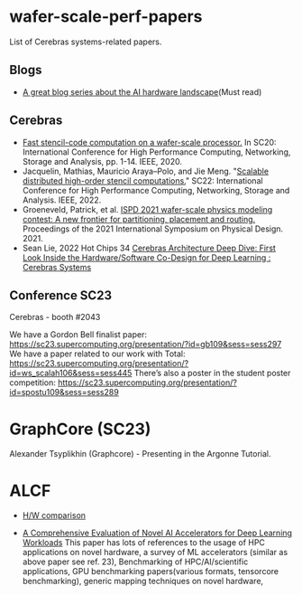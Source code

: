 # wafer-scale-perf-papers
List of Cerebras systems-related papers.

## Blogs

- [A great blog series about the AI hardware landscape](https://medium.com/@adi.fu7)(Must read)

## Cerebras
- [Fast stencil-code computation on a wafer-scale processor.](https://arxiv.org/pdf/2010.03660.pdf?trk=public_post_comment-text) In SC20: International Conference for High Performance Computing, Networking, Storage and Analysis, pp. 1-14. IEEE, 2020.
- Jacquelin, Mathias, Mauricio Araya–Polo, and Jie Meng. "[Scalable distributed high-order stencil computations.](https://ieeexplore.ieee.org/iel7/10046045/10045783/10046080.pdf?casa_token=vwz495dv96QAAAAA:qfFrpLbOIP8CCfDWzsxcBcDIn1BF9270TViJ-PSPzf4JjVnC-FcbHw8oKjL-Sw_366zFzK0e)" SC22: International Conference for High Performance Computing, Networking, Storage and Analysis. IEEE, 2022.
- Groeneveld, Patrick, et al. [ISPD 2021 wafer-scale physics modeling contest: A new frontier for partitioning, placement and routing.](https://dl.acm.org/doi/pdf/10.1145/3439706.3446904?casa_token=D1GwF3wH88sAAAAA:2xGUZpuO1qhxQJRgYpa4J2xZi7V9pRSe6WlpIJ39yiJVdKKIysrD3yq8tAzClLx7F0Az1CUVB_9F) Proceedings of the 2021 International Symposium on Physical Design. 2021.
- Sean Lie, 2022 Hot Chips 34 [Cerebras Architecture Deep Dive: First Look Inside the Hardware/Software Co-Design for Deep Learning : Cerebras Systems](https://8968533.fs1.hubspotusercontent-na1.net/hubfs/8968533/IEEE%20Micro%202023-03%20Hot%20Chips%2034%20Cerebras%20Architecture%20Deep%20Dive.pdf)



## Conference SC23
Cerebras - booth #2043

We have a Gordon Bell finalist paper: https://sc23.supercomputing.org/presentation/?id=gb109&sess=sess297
We have a paper related to our work with Total: https://sc23.supercomputing.org/presentation/?id=ws_scalah106&sess=sess445
There’s also a poster in the student poster competition: https://sc23.supercomputing.org/presentation/?id=spostu109&sess=sess289

# GraphCore (SC23)
Alexander Tsyplikhin (Graphcore) - Presenting in the Argonne Tutorial.


# ALCF
 - [H/W comparison](https://pdf.sciencedirectassets.com/271017/1-s2.0-S1383762122X00076/1-s2.0-S1383762122001138/main.pdf?X-Amz-Security-Token=IQoJb3JpZ2luX2VjEEYaCXVzLWVhc3QtMSJIMEYCIQDQFFhB9mQXijHYjVp03y3kVqXDsXlbS5bNr0c68pf4TQIhANLhrX8UZKkQFF1XTkKm5OpJ7rZ1HjxYNMQSPrFHQCqpKrIFCG8QBRoMMDU5MDAzNTQ2ODY1IgyvXJLhzRQ9BBeBiLAqjwXCWLOroHozWdA25qJplb9bwEtNa6RYebSNtq1ZPhqpIx99SM9vYZoW3kA9dVDtNQG4x7a%2FXVrrhucHaMKeY3ZTfBrly5eQWUJPS5mp2MUbZ0efccb0HwG1b03honre4TAnu9tc0Ks6wsabcSFqRFqwXi6Lu1Eyy6GvY7GYTL%2FRyqkOplILrt8E10IVCecK2%2FGnIM%2FimEv5b38FA9QCsjQqYZdlVy0ad1FfOO1m5249LsRSha5cPQLIgzghIQ1oX2wFKcmiAdkQbwQTEM5K1dUSlWkyExnZEf7%2BE5IrV%2BAEvx%2BXKMLsG%2BfZr3OXUIn35dYDxNpwusq3MUIZxSQ0Jw5LWWbHJrIVEu7hH1uB%2FIlhzZ93o%2B8v4JbQ17B0rVyFX5pyJRSjvJIeRRGM4KM553sGnOgTbbl%2BlFR4rBnsmtX514VeEnasG4ywtx518RfgUX3MuqVl1dFM7KV2hZY08Nka70fFVjjstlGd38nxq1iP3TL7D7s7TzcAEr%2BigPcwvSH0XhVdAtXxCs8F0gy4DI%2FffTTbdF2X6%2FTgls04hf0BtQbDkZ1j48V99jEzVJg5jBz5qUvz0%2BvE9FyQK1%2FKwlYdOUcoKDFCkAky1U9z4DdqzFLcXl8q4wisvO%2FCt0brZrHXCBvitPr%2Fu2kDrEgUPtQyfOfXOYNGqq2qvwm5g2REG5kTBPiN36Hi%2F8zc6IXNYAj5Ajf2zMDi4XiZbXUL8OeULk0vSF6xoGTpbBoz%2FYBAN9Za4CZtKkOzv7bAuk1h89%2F3mE7wA8lvpqVUR2Dvx56LBDii6Ga5%2Bb2lzj5LfTWo5clyqovPOTMr1lvAfPkQLp502rhqPNYkrMwwoc6WlhSbU4axKJ87TBDbQ0MXseblMK6B6KkGOrABl0oN15xHAn0XSt9QF%2FI1QXW45PEe%2FzAs3WwIt5cgjN3cSMeU7G95r7zZw87CqBgCAqXX2rFJnTwzla%2BAY%2BamS4R7CLRxzKKXlxehdlkLbs6dDAReHfvj30fZEcKs7eHv0JlfeMC5RPAO%2B4nRa2Vl5rpXS%2B5P6Tx8x6d1xnB0veSm1%2B14Io88dJNygDYa65n9K%2BPzZyb658maw7TWByiZUm%2FR1X%2FvSyTMhBM8c5D98Jg%3D&X-Amz-Algorithm=AWS4-HMAC-SHA256&X-Amz-Date=20231026T062905Z&X-Amz-SignedHeaders=host&X-Amz-Expires=300&X-Amz-Credential=ASIAQ3PHCVTYRWLF4Y6K%2F20231026%2Fus-east-1%2Fs3%2Faws4_request&X-Amz-Signature=e856a80e52aa69f619646de716a41a69e3bf023838eadaf7f25f4acf8d3af5e9&hash=94be73c848a6c754e8d9175a1862ba3084325c25f701fe019f33d9fe9e9524ba&host=68042c943591013ac2b2430a89b270f6af2c76d8dfd086a07176afe7c76c2c61&pii=S1383762122001138&tid=spdf-6d2d51d6-deef-4139-bd14-c56e9141c5e9&sid=a5a2757c19fdd148389b64c4e18bc9aa3e3bgxrqa&type=client&tsoh=d3d3LnNjaWVuY2VkaXJlY3QuY29t&ua=0f155c54055506545d530a&rr=81c0a493dc73530a&cc=us)

- [A Comprehensive Evaluation of Novel AI Accelerators for Deep Learning Workloads](https://ieeexplore.ieee.org/document/10024028)
  This paper has lots of references to the usage of HPC applications on novel hardware, a survey of ML accelerators (similar as above paper see ref. 23),  Benchmarking of HPC/AI/scientific applications, GPU benchmarking papers(various formats, tensorcore benchmarking), generic mapping techniques on novel hardware, 
